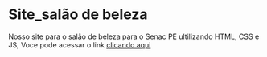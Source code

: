 # Site_salão de beleza
 Nosso site para o salão de beleza para o Senac PE ultilizando HTML, CSS e JS, 
 Voce pode acessar o link [clicando aqui](file:///C:/Users/Junior/Downloads/Sal%C3%A3o%20de%20Beleza/cadastro.html)
    